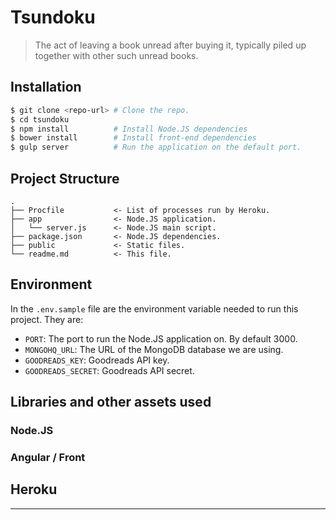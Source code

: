 # Tsundoku

> The act of leaving a book unread after buying it, typically piled up together
> with other such unread books.

## Installation

```sh
$ git clone <repo-url> # Clone the repo.
$ cd tsundoku
$ npm install          # Install Node.JS dependencies
$ bower install        # Install front-end dependencies
$ gulp server          # Run the application on the default port.
```

## Project Structure
```
.
├── Procfile           <- List of processes run by Heroku.
├── app                <- Node.JS application.
│   └── server.js      <- Node.JS main script.
├── package.json       <- Node.JS dependencies. 
├── public             <- Static files.
└── readme.md          <- This file.
```

## Environment

In the `.env.sample` file are the environment variable needed to run this
project. They are:
* `PORT`: The port to run the Node.JS application on. By default 3000.
* `MONGOHQ_URL`: The URL of the MongoDB database we are using.
* `GOODREADS_KEY`: Goodreads API key.
* `GOODREADS_SECRET`: Goodreads API secret.

## Libraries and other assets used

### Node.JS

### Angular / Front

## Heroku

----
